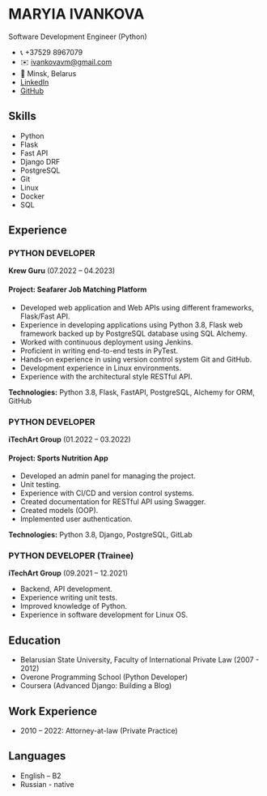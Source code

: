 # MARYIA IVANKOVA
Software Development Engineer (Python)
- 📞 +37529 8967079
- ✉️ ivankovavm@gmail.com
- 📍 Minsk, Belarus
- [LinkedIn](https://www.linkedin.com/in/maryia-ivankova-5b416b66)
- [GitHub](https://github.com/maryivankova)

## Skills
- Python
- Flask
- Fast API
- Django DRF
- PostgreSQL
- Git
- Linux
- Docker
- SQL


## Experience

### PYTHON DEVELOPER
**Krew Guru** (07.2022 – 04.2023)
#### Project: Seafarer Job Matching Platform
- Developed web application and Web APIs using different frameworks, Flask/Fast API.
- Experience in developing applications using Python 3.8, Flask web framework backed up by PostgreSQL database using SQL Alchemy.
- Worked with continuous deployment using Jenkins.
- Proficient in writing end-to-end tests in PyTest.
- Hands-on experience in using version control system Git and GitHub.
- Development experience in Linux environments.
- Experience with the architectural style RESTful API.

**Technologies:** Python 3.8, Flask, FastAPI, PostgreSQL, Alchemy for ORM, GitHub

### PYTHON DEVELOPER
**iTechArt Group** (01.2022 – 03.2022)
#### Project: Sports Nutrition App
- Developed an admin panel for managing the project.
- Unit testing.
- Experience with CI/CD and version control systems.
- Created documentation for RESTful API using Swagger.
- Created models (OOP).
- Implemented user authentication.

**Technologies:** Python 3.8, Django, PostgreSQL, GitLab

### PYTHON DEVELOPER (Trainee)
**iTechArt Group** (09.2021 – 12.2021)
- Backend, API development.
- Experience writing unit tests.
- Improved knowledge of Python.
- Experience in software development for Linux OS.


## Education
- Belarusian State University, Faculty of International Private Law (2007 - 2012)
- Overone Programming School (Python Developer)
- Coursera (Advanced Django: Building a Blog)


## Work Experience
- 2010 – 2022: Attorney-at-law (Private Practice)

## Languages
- English – B2
- Russian - native
